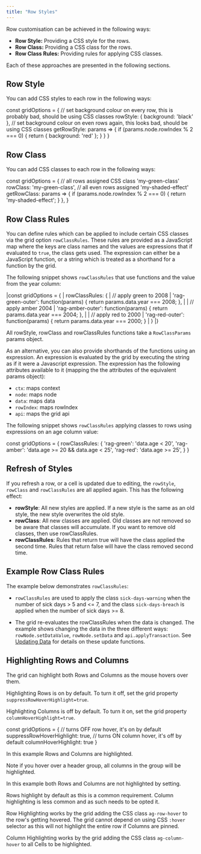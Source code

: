 ```yaml
---
title: "Row Styles"
---
```


Row customisation can be achieved in the following ways:

- **Row Style:** Providing a CSS style for the rows.
- **Row Class:** Providing a CSS class for the rows.
- **Row Class Rules:** Providing rules for applying CSS classes.

Each of these approaches are presented in the following sections.

## Row Style

You can add CSS styles to each row in the following ways:

<api-documentation source='grid-properties/properties.json' section='styling' names='["rowStyle", "getRowStyle"]' ></api-documentation>

<snippet spaceBetweenProperties="true">
const gridOptions = {
    // set background colour on every row, this is probably bad, should be using CSS classes
    rowStyle: { background: 'black' },
    // set background colour on even rows again, this looks bad, should be using CSS classes
    getRowStyle: params => {
        if (params.node.rowIndex % 2 === 0) {
            return { background: 'red' };
        }
    }
}
</snippet>

## Row Class

You can add CSS classes to each row in the following ways:

<api-documentation source='grid-properties/properties.json' section='styling' names='["rowClass", "getRowClass"]'></api-documentation>

<snippet spaceBetweenProperties="true">
const gridOptions = {
    // all rows assigned CSS class 'my-green-class'
    rowClass: 'my-green-class',
    // all even rows assigned 'my-shaded-effect'
    getRowClass: params => {
        if (params.node.rowIndex % 2 === 0) {
            return 'my-shaded-effect';
        }
    },
}
</snippet>

## Row Class Rules

You can define rules which can be applied to include certain CSS classes via the grid option `rowClassRules`. These rules are provided as a JavaScript map where the keys are class names and the values are expressions that if evaluated to `true`, the class gets used. The expression can either be a JavaScript function, or a string which is treated as a shorthand for a function by the grid.

<api-documentation source='grid-properties/properties.json' section='styling' names='["rowClassRules"]' ></api-documentation>

The following snippet shows `rowClassRules` that use functions and the value from the year column:

<snippet>
|const gridOptions = {
|    rowClassRules: {
|        // apply green to 2008
|        'rag-green-outer': function(params) { return params.data.year === 2008; },
|
|        // apply amber 2004
|        'rag-amber-outer': function(params) { return params.data.year === 2004; },
|
|        // apply red to 2000
|        'rag-red-outer': function(params) { return params.data.year === 2000; }
|    }
|}
</snippet>

All rowStyle, rowClass and rowClassRules functions take a `RowClassParams` params object.

<interface-documentation interfaceName='RowClassParams' ></interface-documentation>

As an alternative, you can also provide shorthands of the functions using an expression.
An expression is evaluated by the grid by executing the string as if it were a Javascript expression. The expression has the following attributes available to it (mapping the the attributes of the equivalent
params object):

- `ctx`: maps context
- `node`: maps node
- `data`: maps data
- `rowIndex`: maps rowIndex
- `api`: maps the grid api

The following snippet shows `rowClassRules` applying classes to rows using expressions on an age column value:

<snippet>
const gridOptions = {
    rowClassRules: {
        'rag-green': 'data.age < 20',
        'rag-amber': 'data.age >= 20 && data.age < 25',
        'rag-red': 'data.age >= 25',
    }
}
</snippet>

## Refresh of Styles

If you refresh a row, or a cell is updated due to editing, the `rowStyle`, `rowClass` and `rowClassRules` are all applied again. This has the following effect:

- **rowStyle**: All new styles are applied. If a new style is the same as an old style, the new style overwrites the old style.
- **rowClass**: All new classes are applied. Old classes are not removed so be aware that classes will accumulate. If you want to remove old classes, then use rowClassRules.
- **rowClassRules**: Rules that return true will have the class applied the second time. Rules that return false will have the class removed second time.

## Example Row Class Rules

The example below demonstrates `rowClassRules`:

- `rowClassRules` are used to apply the class `sick-days-warning` when the number of sick days > 5 and <= 7, and the class `sick-days-breach` is applied when the number of sick days >= 8.

- The grid re-evaluates the rowClassRules when the data is changed. The example
  shows changing the data in the three different ways: `rowNode.setDataValue`, `rowNode.setData` and `api.applyTransaction`. See [Updating Data](/data-update/) for details on these update functions.

<grid-example title='Row Class Rules' name='row-class-rules' type='generated'></grid-example>

## Highlighting Rows and Columns

The grid can highlight both Rows and Columns as the mouse hovers over them.

Highlighting Rows is on by default. To turn it off, set the grid property `suppressRowHoverHighlight=true`.

Highlighting Columns is off by default. To turn it on, set the grid property `columnHoverHighlight=true`.

<snippet>
const gridOptions = {
    // turns OFF row hover, it's on by default
    suppressRowHoverHighlight: true,
    // turns ON column hover, it's off by default
    columnHoverHighlight: true
}
</snippet>

In this example Rows and Columns are highlighted.

Note if you hover over a header group, all columns in the group will be highlighted.

<grid-example title='Highlight Rows And Columns' name='highlight-rows-and-columns' type='generated'></grid-example>

In this example both Rows and Columns are not highlighted by setting.

<grid-example title='No Highlighting Rows And Columns' name='highlight-nothing' type='generated'></grid-example>

Rows highlight by default as this is a common requirement. Column highlighting is less common and as such needs to be opted it.

Row Highlighting works by the grid adding the CSS class `ag-row-hover` to the row's getting hovered. The grid cannot depend on using CSS `:hover` selector as this will not highlight the entire row if Columns are pinned.

Column Highlighting works by the grid adding the CSS class `ag-column-hover`
to all Cells to be highlighted.
